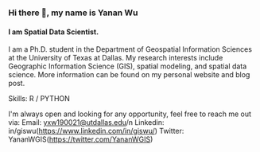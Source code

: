 ### Hi there 👋, my name is Yanan Wu
#### I am Spatial Data Scientist. 
I am a Ph.D. student in the Department of Geospatial Information Sciences at the University of Texas at Dallas. My research interests include Geographic Information Science (GIS), spatial modeling, and spatial data science. More information can be found on my personal website and blog post.

Skills: R / PYTHON

I'm always open and looking for any opportunity, feel free to reach me out via:
Email: yxw190021@utdallas.edu/n 
Linkedin: in/giswu(https://www.linkedin.com/in/giswu/)
Twitter: YananWGIS(https://twitter.com/YananWGIS)








